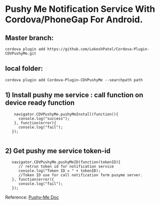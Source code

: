 # Pushy Me Notification Service With Cordova/PhoneGap For Android.

## Master branch:
 
 ```
cordova plugin add https://github.com/LokeshPatel/Cordova-Plugin-CDVPushyMe.git
 ```
## local folder:

 ``` 
cordova plugin add Cordova-Plugin-CDVPushyMe --searchpath path

```

## 1) Install pushy me service : call function on device ready function

 ```  
     navigator.CDVPushyMe.pushyMeInstall(function(){
       console.log("success");
     }, function(error){
       console.log("fail");
    });
     
 ``` 
  
## 2) Get pushy me service token-id 
  ```
     navigator.CDVPushyMe.pushyMeID(function(tokenID){
        // retrun token id for notification service
        console.log("Token ID = " + tokenID);
        //Token ID use for call notification form pusyme server.
     }, function(error){
        console.log("fail");
     });
```

Reference: [Pushy-Me Doc](https://pushy.me/docs)